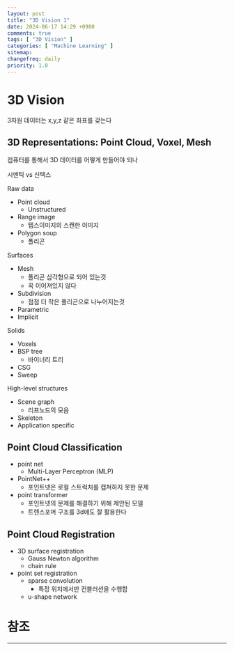 ```yaml
---
layout: post
title: "3D Vision 1"
date: 2024-06-17 14:29 +0900
comments: true
tags: [ "3D Vision" ]
categories: [ "Machine Learning" ]
sitemap:
changefreq: daily
priority: 1.0
---
```


# 3D Vision
3차원 데이터는 x,y,z 같은 좌표를 갖는다

## 3D Representations: Point Cloud, Voxel, Mesh
컴퓨터를 통해서 3D 데이터를 어떻게 만들어야 되나

시멘틱 vs 신텍스

Raw data
* Point cloud
  * Unstructured
* Range image 
  * 텝스이미지의 스캔한 이미지
* Polygon soup
  * 폴리곤


Surfaces
* Mesh
  * 폴리곤 삼각형으로 되어 있는것
  * 꼭 이어져있지 않다
* Subdivision
  * 점점 더 작은 폴리곤으로 나누어지는것
* Parametric
* Implicit


Solids
* Voxels
* BSP tree
  * 바이너리 트리
* CSG
* Sweep

High-level structures
* Scene graph
  * 리프노드의 모음
* Skeleton
* Application specific

## Point Cloud Classification

* point net 
  * Multi-Layer Perceptron (MLP)
* PointNet++
    * 포인트넷은 로컬 스트럭처를 캡쳐하지 못한 문제
* point transformer
    * 포인트넷의 문제를 해결하기 위해 제안된 모델
    * 트렌스포머 구조를 3d에도 잘 활용한다

## Point Cloud Registration
* 3D surface registration
  * Gauss Newton algorithm
  * chain rule
* point set registration
  * sparse convolution
    * 특정 위치에서만 컨블러션을 수행함
  * u-shape network
  
  
  
    
# 참조
-----
